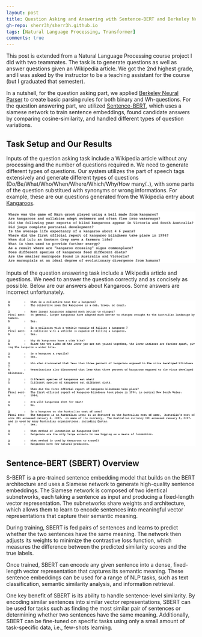 ```yaml
---
layout: post
title: Question Asking and Answering with Sentence-BERT and Berkeley Neural Parser 
gh-repo: sherr3h/sherr3h.github.io
tags: [Natural Language Processing, Transformer]
comments: true
---
```


This post is extended from a Natural Language Processing course project I did with two teammates. The task is to generate questions as well as answer questions given an Wikipedia article. We got the 2nd highest grade, and I was asked by the instructor to be a teaching assistant for the course (but I graduated that semester).

In a nutshell, for the question asking part, we applied [Berkeley Neural Parser](https://pypi.org/project/benepar/) to create basic parsing rules for both binary and Wh-questions. For the question answering part, we utilized [Sentence-BERT](https://arxiv.org/abs/1908.10084), which uses a siamese network to train sentence embeddings, found candidate answers by comparing cosine-similarity, and handled different types of question variations.


## Task Setup and Our Results 

Inputs of the question asking task include a Wikipedia article without any processing and the number of questions required n. We need to generate different types of questions. Our system utilizes the part of speech tags extensively and generate different types of questions (Do/Be/What/Who/When/Where/Which/Why/How many/..), with some parts of the question substitued with synonyms or wrong informations. For example, these are our questions generated from the Wikipedia entry about [Kangaroos](https://en.wikipedia.org/wiki/Kangaroo).

<img src="/img/KangarooQuestions.png" width="720" >

Inputs of the question answering task include a Wikipedia article and questions. We need to answer the question correctly and as concisely as possible. Below are our answers about Kangaroos. Some answers are incorrect unfortunately.

<img src="/img/KangarooAnswers.png" width="720" >

## Sentence-BERT (SBERT) Overview

S-BERT is a pre-trained sentence embedding model that builds on the BERT architecture and uses a Siamese network to generate high-quality sentence embeddings. The Siamese network is composed of two identical subnetworks, each taking a sentence as input and producing a fixed-length vector representation. The subnetworks share weights and architecture, which allows them to learn to encode sentences into meaningful vector representations that capture their semantic meaning.

During training, SBERT is fed pairs of sentences and learns to predict whether the two sentences have the same meaning. The network then adjusts its weights to minimize the contrastive loss function, which measures the difference between the predicted similarity scores and the true labels.

Once trained, SBERT can encode any given sentence into a dense, fixed-length vector representation that captures its semantic meaning. These sentence embeddings can be used for a range of NLP tasks, such as text classification, semantic similarity analysis, and information retrieval.

One key benefit of SBERT is its ability to handle sentence-level similarity. By encoding similar sentences into similar vector representations, SBERT can be used for tasks such as finding the most similar pair of sentences or determining whether two sentences have the same meaning. Additionally, SBERT can be fine-tuned on specific tasks using only a small amount of task-specific data, i.e., few-shots learning.
